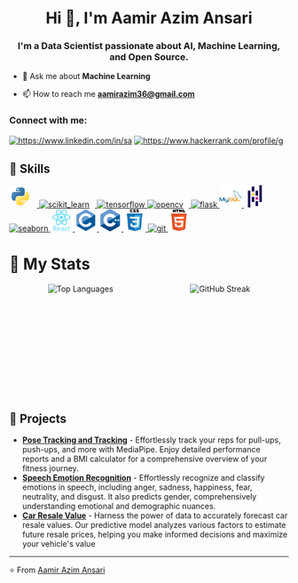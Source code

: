 <h1 align="center">Hi 👋, I'm Aamir Azim Ansari</h1>
<h3 align="center">I'm a Data Scientist passionate about AI, Machine Learning, and Open Source.</h3>

- 💬 Ask me about **Machine Learning**

- 📫 How to reach me **aamirazim36@gmail.com**

<h3 align="left">Connect with me:</h3>
<p align="left">
<a href="https://www.linkedin.com/in/aamir-azim-ansari" target="blank"><img align="center" src="https://raw.githubusercontent.com/rahuldkjain/github-profile-readme-generator/master/src/images/icons/Social/linked-in-alt.svg" alt="https://www.linkedin.com/in/sa" height="30" width="40" /></a>
<a href="https://www.hackerrank.com/https://www.hackerrank.com/profile/aamirazim36" target="blank"><img align="center" src="https://raw.githubusercontent.com/rahuldkjain/github-profile-readme-generator/master/src/images/icons/Social/hackerrank.svg" alt="https://www.hackerrank.com/profile/g" height="30" width="40" /></a>
</p>


## 🚀 Skills
<p align="left">

  <a href="https://www.python.org" target="_blank" rel="noreferrer">
    <img src="https://raw.githubusercontent.com/devicons/devicon/master/icons/python/python-original.svg" alt="python" width="40" height="40" style="margin-right: 10px;"/>
  </a>
  <a href="https://scikit-learn.org/" target="_blank" rel="noreferrer">
    <img src="https://upload.wikimedia.org/wikipedia/commons/0/05/Scikit_learn_logo_small.svg" alt="scikit_learn" width="40" height="40" style="margin-right: 10px;"/>
  </a>
  <a href="https://www.tensorflow.org" target="_blank" rel="noreferrer">
    <img src="https://www.vectorlogo.zone/logos/tensorflow/tensorflow-icon.svg" alt="tensorflow" width="40" height="40"/>
  </a>
  <a href="https://opencv.org/" target="_blank" rel="noreferrer">
    <img src="https://www.vectorlogo.zone/logos/opencv/opencv-icon.svg" alt="opencv" width="40" height="40" style="margin-right: 10px;"/>
  </a>
  <a href="https://flask.palletsprojects.com/" target="_blank" rel="noreferrer">
    <img src="https://www.vectorlogo.zone/logos/pocoo_flask/pocoo_flask-icon.svg" alt="flask" width="40" height="40" "/>
  </a>
  
  <a href="https://www.mysql.com/" target="_blank" rel="noreferrer">
    <img src="https://raw.githubusercontent.com/devicons/devicon/master/icons/mysql/mysql-original-wordmark.svg" alt="mysql" width="40" height="40"/>
  </a>
  
  <a href="https://pandas.pydata.org/" target="_blank" rel="noreferrer">
    <img src="https://raw.githubusercontent.com/devicons/devicon/2ae2a900d2f041da66e950e4d48052658d850630/icons/pandas/pandas-original.svg" alt="pandas" width="40" height="40" />
  </a>
  
  <a href="https://seaborn.pydata.org/" target="_blank" rel="noreferrer">
    <img src="https://seaborn.pydata.org/_images/logo-mark-lightbg.svg" alt="seaborn" width="40" height="40"/>
  </a>
  <a href="https://reactjs.org/" target="_blank" rel="noreferrer">
    <img src="https://raw.githubusercontent.com/devicons/devicon/master/icons/react/react-original-wordmark.svg" alt="react" width="40" height="40"/>
  </a>
  <a href="https://www.cprogramming.com/" target="_blank" rel="noreferrer">
    <img src="https://raw.githubusercontent.com/devicons/devicon/master/icons/c/c-original.svg" alt="c" width="40" height="40"/>
  </a>
  <a href="https://www.w3schools.com/cpp/" target="_blank" rel="noreferrer">
    <img src="https://raw.githubusercontent.com/devicons/devicon/master/icons/cplusplus/cplusplus-original.svg" alt="cplusplus" width="40" height="40" />
  </a>
  <a href="https://www.w3schools.com/css/" target="_blank" rel="noreferrer">
    <img src="https://raw.githubusercontent.com/devicons/devicon/master/icons/css3/css3-original-wordmark.svg" alt="css3" width="40" height="40"/>
  </a>

  <a href="https://git-scm.com/" target="_blank" rel="noreferrer">
    <img src="https://www.vectorlogo.zone/logos/git-scm/git-scm-icon.svg" alt="git" width="40" height="40"/>
  </a>
  <a href="https://www.w3.org/html/" target="_blank" rel="noreferrer">
    <img src="https://raw.githubusercontent.com/devicons/devicon/master/icons/html5/html5-original-wordmark.svg" alt="html5" width="40" height="40" />
  </a>
</p>


# 🚀 My Stats

<div style="display: flex; justify-content: space-around; align-items: center;">
  <img src="https://github-readme-stats.vercel.app/api/top-langs/?username=aamir7061&layout=compact&theme=radical" alt="Top Languages" height="200" width="auto"/>
  <img src="https://github-readme-streak-stats.herokuapp.com/?user=aamir7061&theme=radical" alt="GitHub Streak" height="200"  width="auto"/>
</div>



## 🚀 Projects

- [**Pose Tracking and Tracking**](https://github.com/Aamir7061/A3Fitness) - Effortlessly track your reps for pull-ups, push-ups, and more with MediaPipe. Enjoy detailed performance reports and a BMI calculator for a comprehensive overview of your fitness journey.
- [**Speech Emotion Recognition**](https://github.com/Aamir7061/Speech-Emotion-and-Gender-Detection) - Effortlessly recognize and classify emotions in speech, including anger, sadness, happiness, fear, neutrality, and disgust. It also predicts gender, comprehensively understanding emotional and demographic nuances.
- [**Car Resale Value**](https://github.com/Aamir7061/used-auto-price-prediction) - Harness the power of data to accurately forecast car resale values. Our predictive model analyzes various factors to estimate future resale prices, helping you make informed decisions and maximize your vehicle's value
---
⭐️ From [Aamir Azim Ansari](https://github.com/aamir7061)


